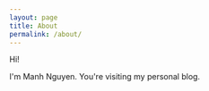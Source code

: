 ```yaml
---
layout: page
title: About
permalink: /about/
---
```


Hi!

I'm Manh Nguyen. You're visiting my personal blog.

